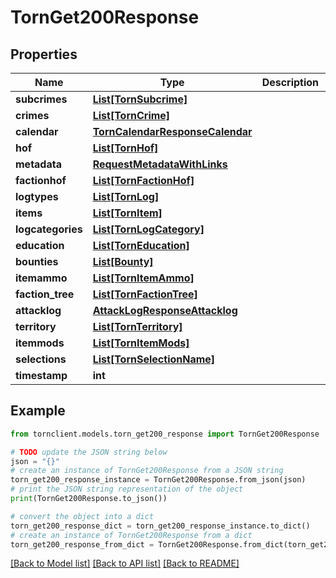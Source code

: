 # TornGet200Response


## Properties

Name | Type | Description | Notes
------------ | ------------- | ------------- | -------------
**subcrimes** | [**List[TornSubcrime]**](TornSubcrime.md) |  | 
**crimes** | [**List[TornCrime]**](TornCrime.md) |  | 
**calendar** | [**TornCalendarResponseCalendar**](TornCalendarResponseCalendar.md) |  | 
**hof** | [**List[TornHof]**](TornHof.md) |  | 
**metadata** | [**RequestMetadataWithLinks**](RequestMetadataWithLinks.md) |  | 
**factionhof** | [**List[TornFactionHof]**](TornFactionHof.md) |  | 
**logtypes** | [**List[TornLog]**](TornLog.md) |  | 
**items** | [**List[TornItem]**](TornItem.md) |  | 
**logcategories** | [**List[TornLogCategory]**](TornLogCategory.md) |  | 
**education** | [**List[TornEducation]**](TornEducation.md) |  | 
**bounties** | [**List[Bounty]**](Bounty.md) |  | 
**itemammo** | [**List[TornItemAmmo]**](TornItemAmmo.md) |  | 
**faction_tree** | [**List[TornFactionTree]**](TornFactionTree.md) |  | 
**attacklog** | [**AttackLogResponseAttacklog**](AttackLogResponseAttacklog.md) |  | 
**territory** | [**List[TornTerritory]**](TornTerritory.md) |  | 
**itemmods** | [**List[TornItemMods]**](TornItemMods.md) |  | 
**selections** | [**List[TornSelectionName]**](TornSelectionName.md) |  | 
**timestamp** | **int** |  | 

## Example

```python
from tornclient.models.torn_get200_response import TornGet200Response

# TODO update the JSON string below
json = "{}"
# create an instance of TornGet200Response from a JSON string
torn_get200_response_instance = TornGet200Response.from_json(json)
# print the JSON string representation of the object
print(TornGet200Response.to_json())

# convert the object into a dict
torn_get200_response_dict = torn_get200_response_instance.to_dict()
# create an instance of TornGet200Response from a dict
torn_get200_response_from_dict = TornGet200Response.from_dict(torn_get200_response_dict)
```
[[Back to Model list]](../README.md#documentation-for-models) [[Back to API list]](../README.md#documentation-for-api-endpoints) [[Back to README]](../README.md)


